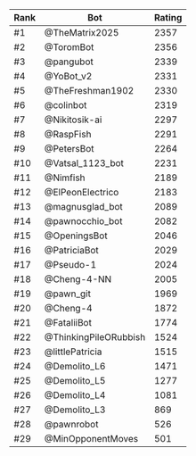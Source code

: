 Rank|Bot|Rating
---|---|---
#1|@TheMatrix2025|2357
#2|@ToromBot|2356
#3|@pangubot|2339
#4|@YoBot_v2|2331
#5|@TheFreshman1902|2330
#6|@colinbot|2319
#7|@Nikitosik-ai|2297
#8|@RaspFish|2291
#9|@PetersBot|2264
#10|@Vatsal_1123_bot|2231
#11|@Nimfish|2189
#12|@ElPeonElectrico|2183
#13|@magnusglad_bot|2089
#14|@pawnocchio_bot|2082
#15|@OpeningsBot|2046
#16|@PatriciaBot|2029
#17|@Pseudo-1|2024
#18|@Cheng-4-NN|2005
#19|@pawn_git|1969
#20|@Cheng-4|1872
#21|@FataliiBot|1774
#22|@ThinkingPileORubbish|1524
#23|@littlePatricia|1515
#24|@Demolito_L6|1471
#25|@Demolito_L5|1277
#26|@Demolito_L4|1081
#27|@Demolito_L3|869
#28|@pawnrobot|526
#29|@MinOpponentMoves|501
